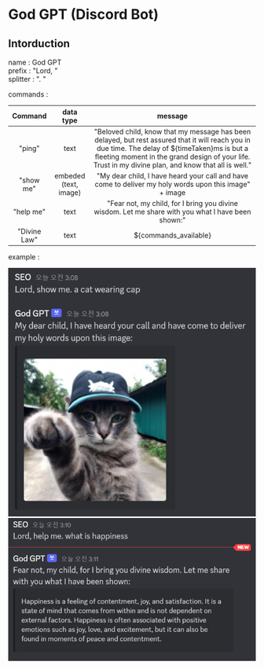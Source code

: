 # God GPT (Discord Bot)

## Intorduction

name : God GPT  
prefix : "Lord, "  
splitter : ". "

commands :  

|   Command    |         data type         |                                                                                                                         message                                                                                                                         |
|:------------:|:-------------------------:|:-------------------------------------------------------------------------------------------------------------------------------------------------------------------------------------------------------------------------------------------------------:|
|    "ping"    |           text            | "Beloved child, know that my message has been delayed, but rest assured that it will reach you in due time. The delay of ${timeTaken}ms is but a fleeting moment in the grand design of your life. Trust in my divine plan, and know that all is well." |
|  "show me"   | embeded<br/>(text, image) |                                                                         "My dear child, I have heard your call and have come to deliver my holy words upon this image" + image                                                                          |
|  "help me"   |           text            |                                                                           "Fear not, my child, for I bring you divine wisdom. Let me share with you what I have been shown:"                                                                            |                                                              
| "Divine Law" |           text            |                                                                                                                  ${commands_available}                                                                                                                  |

example :

![img_1.png](img_1.png)
![img_2.png](img_2.png)

